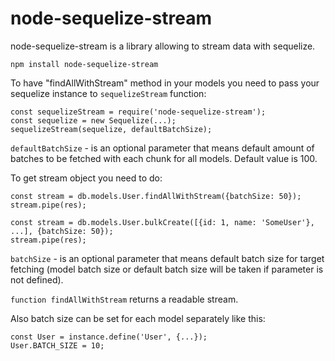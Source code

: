 # node-sequelize-stream

node-sequelize-stream is a library allowing to stream data with sequelize.

`npm install node-sequelize-stream`

To have "findAllWithStream" method in your models you need to pass your sequelize instance to `sequelizeStream` function:

```
const sequelizeStream = require('node-sequelize-stream');
const sequelize = new Sequelize(...);
sequelizeStream(sequelize, defaultBatchSize);

```

`defaultBatchSize` - is an optional parameter that means default amount of batches to be fetched with each chunk for all models. Default value is 100.

To get stream object you need to do:
```
const stream = db.models.User.findAllWithStream({batchSize: 50});
stream.pipe(res);
```

```
const stream = db.models.User.bulkCreate([{id: 1, name: 'SomeUser'}, ...], {batchSize: 50});
stream.pipe(res);
```

`batchSize` - is an optional parameter that means default batch size for target fetching (model batch size or default batch size will be taken if parameter is not defined).

`function findAllWithStream` returns a readable stream.


Also batch size can be set for each model separately like this:
```
const User = instance.define('User', {...});
User.BATCH_SIZE = 10;
```
